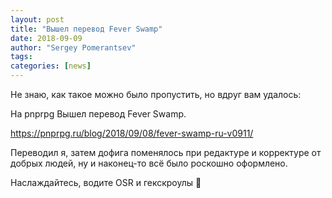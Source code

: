 ```yaml
---
layout: post
title: "Вышел перевод Fever Swamp"
date: 2018-09-09
author: "Sergey Pomerantsev"
tags:
categories: [news]
---
```


Не знаю, как такое можно было пропустить, но вдруг вам удалось:

На pnprpg Вышел перевод Fever Swamp.

<https://pnprpg.ru/blog/2018/09/08/fever-swamp-ru-v0911/>

Переводил я, затем дофига поменялось при редактуре и корректуре от добрых людей, ну и наконец-то всё было роскошно оформлено.

Наслаждайтесь, водите OSR и гекскроулы 🙂


